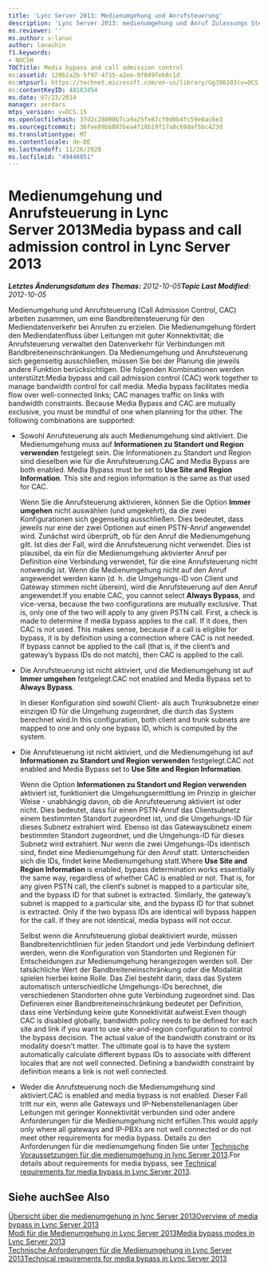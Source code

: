 ```yaml
---
title: 'Lync Server 2013: Medienumgehung und Anrufsteuerung'
description: 'Lync Server 2013: medienumgehung und Anruf Zulassungs Steuerung.'
ms.reviewer: ''
ms.author: v-lanac
author: lanachin
f1.keywords:
- NOCSH
TOCTitle: Media bypass and call admission control
ms:assetid: 120b2a2b-5f97-4735-a2ee-0f849feb8c1d
ms:mtpsurl: https://technet.microsoft.com/en-us/library/Gg398203(v=OCS.15)
ms:contentKeyID: 48183454
ms.date: 07/23/2014
manager: serdars
mtps_version: v=OCS.15
ms.openlocfilehash: 37d2c28000b7ca9a25fe87cf0d0b4fc59e0ac6e3
ms.sourcegitcommit: 36fee89bb887bea4f18b19f17a8c69daf5bc423d
ms.translationtype: MT
ms.contentlocale: de-DE
ms.lasthandoff: 11/26/2020
ms.locfileid: "49446051"
---
```

# <a name="media-bypass-and-call-admission-control-in-lync-server-2013"></a><span data-ttu-id="bfd6c-103">Medienumgehung und Anrufsteuerung in Lync Server 2013</span><span class="sxs-lookup"><span data-stu-id="bfd6c-103">Media bypass and call admission control in Lync Server 2013</span></span>

<div data-xmlns="http://www.w3.org/1999/xhtml">

<div class="topic" data-xmlns="http://www.w3.org/1999/xhtml" data-msxsl="urn:schemas-microsoft-com:xslt" data-cs="https://msdn.microsoft.com/">

<div data-asp="https://msdn2.microsoft.com/asp">



</div>

<div id="mainSection">

<div id="mainBody"><span data-ttu-id="bfd6c-104">

<span> </span></span><span class="sxs-lookup"><span data-stu-id="bfd6c-104">

<span> </span></span></span>

<span data-ttu-id="bfd6c-105">_**Letztes Änderungsdatum des Themas:** 2012-10-05_</span><span class="sxs-lookup"><span data-stu-id="bfd6c-105">_**Topic Last Modified:** 2012-10-05_</span></span>

<span data-ttu-id="bfd6c-p101">Medienumgehung und Anrufsteuerung (Call Admission Control, CAC) arbeiten zusammen, um eine Bandbreitensteuerung für den Mediendatenverkehr bei Anrufen zu erzielen.  Die Medienumgehung fördert den Mediendatenfluss über Leitungen mit guter Konnektivität; die Anrufsteuerung verwaltet den Datenverkehr für Verbindungen mit Bandbreiteneinschränkungen. Da Medienumgehung und Anrufsteuerung sich gegenseitig ausschließen, müssen Sie bei der Planung die jeweils andere Funktion berücksichtigen. Die folgenden Kombinationen werden unterstützt:</span><span class="sxs-lookup"><span data-stu-id="bfd6c-p101">Media bypass and call admission control (CAC) work together to manage bandwidth control for call media. Media bypass facilitates media flow over well-connected links; CAC manages traffic on links with bandwidth constraints. Because Media Bypass and CAC are mutually exclusive, you must be mindful of one when planning for the other. The following combinations are supported:</span></span>

  - <span data-ttu-id="bfd6c-p102">Sowohl Anrufsteuerung als auch Medienumgehung sind aktiviert. Die Medienumgehung muss auf **Informationen zu Standort und Region verwenden** festgelegt sein. Die Informationen zu Standort und Region sind dieselben wie für die Anrufsteuerung.</span><span class="sxs-lookup"><span data-stu-id="bfd6c-p102">CAC and Media Bypass are both enabled. Media Bypass must be set to **Use Site and Region Information**. This site and region information is the same as that used for CAC.</span></span>
    
    <span data-ttu-id="bfd6c-p103">Wenn Sie die Anrufsteuerung aktivieren, können Sie die Option **Immer umgehen** nicht auswählen (und umgekehrt), da die zwei Konfigurationen sich gegenseitig ausschließen. Dies bedeutet, dass jeweils nur eine der zwei Optionen auf einen PSTN-Anruf angewendet wird. Zunächst wird überprüft, ob für den Anruf die Medienumgehung gilt. Ist dies der Fall, wird die Anrufsteuerung nicht verwendet. Dies ist plausibel, da ein für die Medienumgehung aktivierter Anruf per Definition eine Verbindung verwendet, für die eine Anrufsteuerung nicht notwendig ist. Wenn die Medienumgehung nicht auf den Anruf angewendet werden kann (d. h. die Umgehungs-ID von Client und Gateway stimmen nicht überein), wird die Anrufsteuerung auf den Anruf angewendet.</span><span class="sxs-lookup"><span data-stu-id="bfd6c-p103">If you enable CAC, you cannot select **Always Bypass**, and vice-versa, because the two configurations are mutually exclusive. That is, only one of the two will apply to any given PSTN call. First, a check is made to determine if media bypass applies to the call. If it does, then CAC is not used. This makes sense, because if a call is eligible for bypass, it is by definition using a connection where CAC is not needed. If bypass cannot be applied to the call (that is, if the client’s and gateway’s bypass IDs do not match), then CAC is applied to the call.</span></span>

  - <span data-ttu-id="bfd6c-119">Die Anrufsteuerung ist nicht aktiviert, und die Medienumgehung ist auf **Immer umgehen** festgelegt.</span><span class="sxs-lookup"><span data-stu-id="bfd6c-119">CAC not enabled and Media Bypass set to **Always Bypass**.</span></span>
    
    <span data-ttu-id="bfd6c-120">In dieser Konfiguration sind sowohl Client- als auch Trunksubnetze einer einzigen ID für die Umgehung zugeordnet, die durch das System berechnet wird.</span><span class="sxs-lookup"><span data-stu-id="bfd6c-120">In this configuration, both client and trunk subnets are mapped to one and only one bypass ID, which is computed by the system.</span></span>

  - <span data-ttu-id="bfd6c-121">Die Anrufsteuerung ist nicht aktiviert, und die Medienumgehung ist auf **Informationen zu Standort und Region verwenden** festgelegt.</span><span class="sxs-lookup"><span data-stu-id="bfd6c-121">CAC not enabled and Media Bypass set to **Use Site and Region Information**.</span></span>
    
    <span data-ttu-id="bfd6c-p104">Wenn die Option **Informationen zu Standort und Region verwenden** aktiviert ist, funktioniert die Umgehungsermittlung im Prinzip in gleicher Weise - unabhängig davon, ob die Anrufsteuerung aktiviert ist oder nicht. Dies bedeutet, dass für einen PSTN-Anruf das Clientsubnetz einem bestimmten Standort zugeordnet ist, und die Umgehungs-ID für dieses Subnetz extrahiert wird. Ebenso ist das Gatewaysubnetz einem bestimmten Standort zugeordnet, und die Umgehungs-ID für dieses Subnetz wird extrahiert. Nur wenn die zwei Umgehungs-IDs identisch sind, findet eine Medienumgehung für den Anruf statt. Unterscheiden sich die IDs, findet keine Medienumgehung statt.</span><span class="sxs-lookup"><span data-stu-id="bfd6c-p104">Where **Use Site and Region Information** is enabled, bypass determination works essentially the same way, regardless of whether CAC is enabled or not. That is, for any given PSTN call, the client’s subnet is mapped to a particular site, and the bypass ID for that subnet is extracted. Similarly, the gateway’s subnet is mapped to a particular site, and the bypass ID for that subnet is extracted. Only if the two bypass IDs are identical will bypass happen for the call. If they are not identical, media bypass will not occur.</span></span>
    
    <span data-ttu-id="bfd6c-p105">Selbst wenn die Anrufsteuerung global deaktiviert wurde, müssen Bandbreitenrichtlinien für jeden Standort und jede Verbindung definiert werden, wenn die Konfiguration von Standorten und Regionen für Entscheidungen zur Medienumgehung herangezogen werden soll. Der tatsächliche Wert der Bandbreiteneinschränkung oder die Modalität spielen hierbei keine Rolle. Das Ziel besteht darin, dass das System automatisch unterschiedliche Umgehungs-IDs berechnet, die verschiedenen Standorten ohne gute Verbindung zugeordnet sind. Das Definieren einer Bandbreiteneinschränkung bedeutet per Definition, dass eine Verbindung keine gute Konnektivität aufweist.</span><span class="sxs-lookup"><span data-stu-id="bfd6c-p105">Even though CAC is disabled globally, bandwidth policy needs to be defined for each site and link if you want to use site-and-region configuration to control the bypass decision. The actual value of the bandwidth constraint or its modality doesn’t matter. The ultimate goal is to have the system automatically calculate different bypass IDs to associate with different locales that are not well connected. Defining a bandwidth constraint by definition means a link is not well connected.</span></span>

  - <span data-ttu-id="bfd6c-131">Weder die Anrufsteuerung noch die Medienumgehung sind aktiviert.</span><span class="sxs-lookup"><span data-stu-id="bfd6c-131">CAC is enabled and media bypass is not enabled.</span></span> <span data-ttu-id="bfd6c-132">Dieser Fall tritt nur ein, wenn alle Gateways und IP-Nebenstellenanlagen über Leitungen mit geringer Konnektivität verbunden sind oder andere Anforderungen für die Medienumgehung nicht erfüllen.</span><span class="sxs-lookup"><span data-stu-id="bfd6c-132">This would apply only where all gateways and IP-PBXs are not well connected or do not meet other requirements for media bypass.</span></span> <span data-ttu-id="bfd6c-133">Details zu den Anforderungen für die medienumgehung finden Sie unter [Technische Voraussetzungen für die medienumgehung in lync Server 2013](lync-server-2013-technical-requirements-for-media-bypass.md).</span><span class="sxs-lookup"><span data-stu-id="bfd6c-133">For details about requirements for media bypass, see [Technical requirements for media bypass in Lync Server 2013](lync-server-2013-technical-requirements-for-media-bypass.md).</span></span>

<div>

## <a name="see-also"></a><span data-ttu-id="bfd6c-134">Siehe auch</span><span class="sxs-lookup"><span data-stu-id="bfd6c-134">See Also</span></span>


[<span data-ttu-id="bfd6c-135">Übersicht über die medienumgehung in lync Server 2013</span><span class="sxs-lookup"><span data-stu-id="bfd6c-135">Overview of media bypass in Lync Server 2013</span></span>](lync-server-2013-overview-of-media-bypass.md)  
[<span data-ttu-id="bfd6c-136">Modi für die Medienumgehung in Lync Server 2013</span><span class="sxs-lookup"><span data-stu-id="bfd6c-136">Media bypass modes in Lync Server 2013</span></span>](lync-server-2013-media-bypass-modes.md)  
[<span data-ttu-id="bfd6c-137">Technische Anforderungen für die Medienumgehung in Lync Server 2013</span><span class="sxs-lookup"><span data-stu-id="bfd6c-137">Technical requirements for media bypass in Lync Server 2013</span></span>](lync-server-2013-technical-requirements-for-media-bypass.md)  
  

<span data-ttu-id="bfd6c-138"></div>

</div>

<span> </span>

</div>

</div>

</span><span class="sxs-lookup"><span data-stu-id="bfd6c-138"></div>

</div>

<span> </span>

</div>

</div>

</span></span></div>

